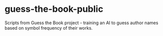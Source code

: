 # guess-the-book-public
Scripts from Guess the Book project - training an AI to guess author names based on symbol frequency of their works.
